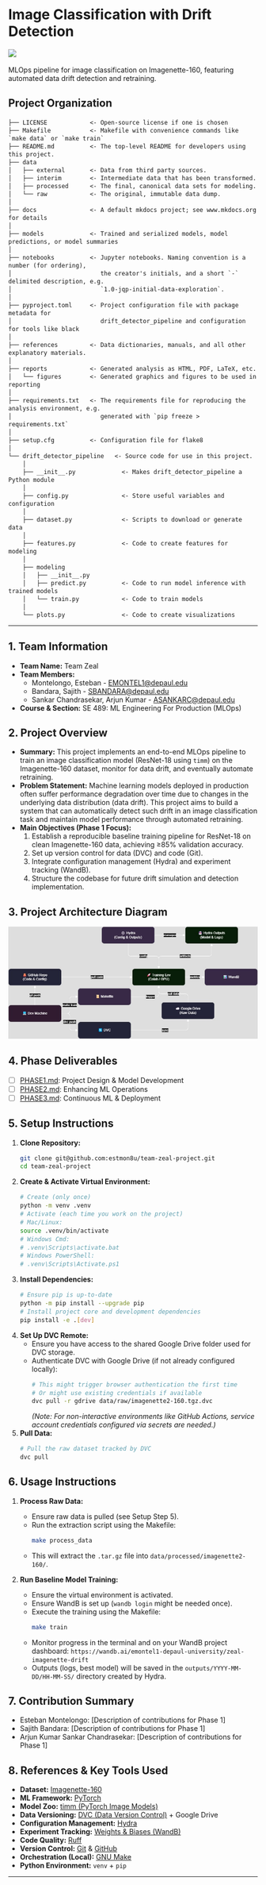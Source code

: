 # Image Classification with Drift Detection

<a target="_blank" href="https://cookiecutter-data-science.drivendata.org/">
    <img src="https://img.shields.io/badge/CCDS-Project%20template-328F97?logo=cookiecutter" />
</a>

MLOps pipeline for image classification on Imagenette-160, featuring automated data drift detection and retraining.

## Project Organization

```
├── LICENSE            <- Open-source license if one is chosen
├── Makefile           <- Makefile with convenience commands like `make data` or `make train`
├── README.md          <- The top-level README for developers using this project.
├── data
│   ├── external       <- Data from third party sources.
│   ├── interim        <- Intermediate data that has been transformed.
│   ├── processed      <- The final, canonical data sets for modeling.
│   └── raw            <- The original, immutable data dump.
│
├── docs               <- A default mkdocs project; see www.mkdocs.org for details
│
├── models             <- Trained and serialized models, model predictions, or model summaries
│
├── notebooks          <- Jupyter notebooks. Naming convention is a number (for ordering),
│                         the creator's initials, and a short `-` delimited description, e.g.
│                         `1.0-jqp-initial-data-exploration`.
│
├── pyproject.toml     <- Project configuration file with package metadata for 
│                         drift_detector_pipeline and configuration for tools like black
│
├── references         <- Data dictionaries, manuals, and all other explanatory materials.
│
├── reports            <- Generated analysis as HTML, PDF, LaTeX, etc.
│   └── figures        <- Generated graphics and figures to be used in reporting
│
├── requirements.txt   <- The requirements file for reproducing the analysis environment, e.g.
│                         generated with `pip freeze > requirements.txt`
│
├── setup.cfg          <- Configuration file for flake8
│
└── drift_detector_pipeline   <- Source code for use in this project.
    │
    ├── __init__.py             <- Makes drift_detector_pipeline a Python module
    │
    ├── config.py               <- Store useful variables and configuration
    │
    ├── dataset.py              <- Scripts to download or generate data
    │
    ├── features.py             <- Code to create features for modeling
    │
    ├── modeling                
    │   ├── __init__.py 
    │   ├── predict.py          <- Code to run model inference with trained models          
    │   └── train.py            <- Code to train models
    │
    └── plots.py                <- Code to create visualizations
```

---

## 1. Team Information
-   **Team Name:** Team Zeal
-   **Team Members:**
    -   Montelongo, Esteban - EMONTEL1@depaul.edu
    -   Bandara, Sajith - SBANDARA@depaul.edu
    -   Sankar Chandrasekar, Arjun Kumar - ASANKARC@depaul.edu
-   **Course & Section:** SE 489: ML Engineering For Production (MLOps)

## 2. Project Overview
-   **Summary:** This project implements an end-to-end MLOps pipeline to train an image classification model (ResNet-18 using `timm`) on the Imagenette-160 dataset, monitor for data drift, and eventually automate retraining.
-   **Problem Statement:** Machine learning models deployed in production often suffer performance degradation over time due to changes in the underlying data distribution (data drift). This project aims to build a system that can automatically detect such drift in an image classification task and maintain model performance through automated retraining.
-   **Main Objectives (Phase 1 Focus):**
    1.  Establish a reproducible baseline training pipeline for ResNet-18 on clean Imagenette-160 data, achieving ≥85% validation accuracy.
    2.  Set up version control for data (DVC) and code (Git).
    3.  Integrate configuration management (Hydra) and experiment tracking (WandB).
    4.  Structure the codebase for future drift simulation and detection implementation.

## 3. Project Architecture Diagram
![Phase 1 Architecture Diagram](./phase1.jpg)

## 4. Phase Deliverables
-   [ ] [PHASE1.md](./PHASE1.md): Project Design & Model Development
-   [ ] [PHASE2.md](./PHASE2.md): Enhancing ML Operations
-   [ ] [PHASE3.md](./PHASE3.md): Continuous ML & Deployment 

## 5. Setup Instructions

1.  **Clone Repository:**
    ```bash
    git clone git@github.com:estmon8u/team-zeal-project.git
    cd team-zeal-project
    ```
2.  **Create & Activate Virtual Environment:**
    ```bash
    # Create (only once)
    python -m venv .venv
    # Activate (each time you work on the project)
    # Mac/Linux:
    source .venv/bin/activate
    # Windows Cmd:
    # .venv\Scripts\activate.bat
    # Windows PowerShell:
    # .venv\Scripts\Activate.ps1
    ```
3.  **Install Dependencies:**
    ```bash
    # Ensure pip is up-to-date
    python -m pip install --upgrade pip
    # Install project core and development dependencies
    pip install -e .[dev]
    ```
4.  **Set Up DVC Remote:**
    -   Ensure you have access to the shared Google Drive folder used for DVC storage.
    -   Authenticate DVC with Google Drive (if not already configured locally):
        ```bash
        # This might trigger browser authentication the first time
        # Or might use existing credentials if available
        dvc pull -r gdrive data/raw/imagenette2-160.tgz.dvc
        ```
        *(Note: For non-interactive environments like GitHub Actions, service account credentials configured via secrets are needed.)*
5.  **Pull Data:**
    ```bash
    # Pull the raw dataset tracked by DVC
    dvc pull
    ```

## 6. Usage Instructions

1.  **Process Raw Data:**
    -   Ensure raw data is pulled (see Setup Step 5).
    -   Run the extraction script using the Makefile:
        ```bash
        make process_data
        ```
    -   This will extract the `.tar.gz` file into `data/processed/imagenette2-160/`.

2.  **Run Baseline Model Training:**
    -   Ensure the virtual environment is activated.
    -   Ensure WandB is set up (`wandb login` might be needed once).
    -   Execute the training using the Makefile:
        ```bash
        make train
        ```
    -   Monitor progress in the terminal and on your WandB project dashboard: `https://wandb.ai/emontel1-depaul-university/zeal-imagenette-drift`
    -   Outputs (logs, best model) will be saved in the `outputs/YYYY-MM-DD/HH-MM-SS/` directory created by Hydra.

## 7. Contribution Summary
-   Esteban Montelongo: [Description of contributions for Phase 1]
-   Sajith Bandara: [Description of contributions for Phase 1]
-   Arjun Kumar Sankar Chandrasekar: [Description of contributions for Phase 1]

## 8. References & Key Tools Used
-   **Dataset:** [Imagenette-160](https://github.com/fastai/imagenette)
-   **ML Framework:** [PyTorch](https://pytorch.org/)
-   **Model Zoo:** [timm (PyTorch Image Models)](https://github.com/huggingface/pytorch-image-models)
-   **Data Versioning:** [DVC (Data Version Control)](https://dvc.org/) + Google Drive
-   **Configuration Management:** [Hydra](https://hydra.cc/)
-   **Experiment Tracking:** [Weights & Biases (WandB)](https://wandb.ai/)
-   **Code Quality:** [Ruff](https://github.com/astral-sh/ruff)
-   **Version Control:** [Git](https://git-scm.com/) & [GitHub](https://github.com/)
-   **Orchestration (Local):** [GNU Make](https://www.gnu.org/software/make/)
-   **Python Environment:** `venv` + `pip`

---